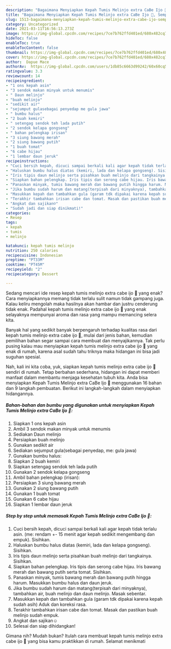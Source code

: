 ```yaml
---
description: "Bagaimana Menyiapkan Kepah Tumis Melinjo extra CaBe Ijo 🐚, Sempurna"
title: "Bagaimana Menyiapkan Kepah Tumis Melinjo extra CaBe Ijo 🐚, Sempurna"
slug: 1513-bagaimana-menyiapkan-kepah-tumis-melinjo-extra-cabe-ijo-sempurna
category: Uncategorized
date: 2021-03-11T16:56:13.273Z
image: https://img-global.cpcdn.com/recipes/7ce7b762ffd401ed/680x482cq70/kepah-tumis-melinjo-extra-cabe-ijo-foto-resep-utama.jpg
hideToc: false
enableToc: true
enableTocContent: false
thumbnail: https://img-global.cpcdn.com/recipes/7ce7b762ffd401ed/680x482cq70/kepah-tumis-melinjo-extra-cabe-ijo-foto-resep-utama.jpg
cover: https://img-global.cpcdn.com/recipes/7ce7b762ffd401ed/680x482cq70/kepah-tumis-melinjo-extra-cabe-ijo-foto-resep-utama.jpg
author:  Dapue Mace
authorAv:  https://img-global.cpcdn.com/users/1db85c6663d99242/60x60cq50/avatar.jpg
ratingvalue: 3.3
reviewcount: 14
recipeingredient:
- "1 ons kepah asin"
- "3 sendok makan minyak untuk menumis"
- " Daun melinjo"
- "buah melinjo"
- "sedikit air"
- "sejumput gulasebagai penyedap me gula jawa"
- " bumbu halus"
- "2 buah kemiri"
- " setengag sendok teh lada putih"
- "2 sendok kelapa gongseng"
- " bahan pelengkap irisan"
- "3 siung bawang merah"
- "2 siung bawang putih"
- "1 buah tomat"
- "6 cabe hijau"
- "1 lembar daun jeruk"
recipeinstructions:
- "Cuci bersih kepah, dicuci sampai berkali kali agar kepah tidak terlalu asin. (me: rendam +- 15 menit agar kepah sedikit mengembang dan empuk). Sisihkan."
- "Haluskan bumbu halus diatas (kemiri, lada dan kelapa gongseng). Sisihkan."
- "Iris tipis daun melinjo serta pisahkan buah melinjo dari tangkainya. Sisihkan."
- "Siapkan bahan pelengkap. Iris tipis dan serong cabe hijau. Iris bawang merah dan bawang putih serta tomat. Sisihkan."
- "Panaskan minyak, tumis bawang merah dan bawang putih hingga harum. Masukkan bumbu halus dan daun jeruk."
- "Jika bumbu sudah harum dan matang(terpisah dari minyaknya), tambahkan air, buah melinjo dan daun melinjo. Masak sebentar."
- "Masukkan kepah dan tambahkan gula (garam tdk dipakai karena kepah sudah asih) Aduk dan koreksi rasa."
- "Terakhir tambahkan irisan cabe dan tomat. Masak dan pastikan buah melinjo sudah empuk."
- "Angkat dan sajikan☺️"
- "Sudah jadi dan siap dinikmati!"
categories:
- Resep
tags:
- kepah
- tumis
- melinjo

katakunci: kepah tumis melinjo 
nutrition: 250 calories
recipecuisine: Indonesian
preptime: "PT33M"
cooktime: "PT45M"
recipeyield: "2"
recipecategory: Dessert

---
```



Sedang mencari ide resep kepah tumis melinjo extra cabe ijo 🐚 yang enak? Cara menyiapkannya memang tidak terlalu sulit namun tidak gampang juga. Kalau keliru mengolah maka hasilnya akan hambar dan justru cenderung tidak enak. Padahal kepah tumis melinjo extra cabe ijo 🐚 yang enak selayaknya mempunyai aroma dan rasa yang mampu memancing selera kita.




Banyak hal yang sedikit banyak berpengaruh terhadap kualitas rasa dari kepah tumis melinjo extra cabe ijo 🐚, mulai dari jenis bahan, kemudian pemilihan bahan segar sampai cara membuat dan menyajikannya. Tak perlu pusing kalau mau menyiapkan kepah tumis melinjo extra cabe ijo 🐚 yang enak di rumah, karena asal sudah tahu triknya maka hidangan ini bisa jadi suguhan spesial.


Nah, kali ini kita coba, yuk, siapkan kepah tumis melinjo extra cabe ijo 🐚 sendiri di rumah. Tetap berbahan sederhana, hidangan ini dapat memberi manfaat dalam membantu menjaga kesehatan tubuh kita. Anda bisa menyiapkan Kepah Tumis Melinjo extra CaBe Ijo 🐚 menggunakan 16 bahan dan 9 langkah pembuatan. Berikut ini langkah-langkah dalam menyiapkan hidangannya.

<!--inarticleads1-->

##### Bahan-bahan dan bumbu yang digunakan untuk menyiapkan Kepah Tumis Melinjo extra CaBe Ijo 🐚:

1. Siapkan 1 ons kepah asin
1. Ambil 3 sendok makan minyak untuk menumis
1. Sediakan  Daun melinjo
1. Persiapkan buah melinjo
1. Gunakan sedikit air
1. Sediakan sejumput gula(sebagai penyedap, me: gula jawa)
1. Gunakan  bumbu halus:
1. Siapkan 2 buah kemiri
1. Siapkan  setengag sendok teh lada putih
1. Gunakan 2 sendok kelapa gongseng
1. Ambil  bahan pelengkap (irisan):
1. Persiapkan 3 siung bawang merah
1. Gunakan 2 siung bawang putih
1. Gunakan 1 buah tomat
1. Gunakan 6 cabe hijau
1. Siapkan 1 lembar daun jeruk




<!--inarticleads2-->

##### Step by step untuk memasak Kepah Tumis Melinjo extra CaBe Ijo 🐚:

1. Cuci bersih kepah, dicuci sampai berkali kali agar kepah tidak terlalu asin. (me: rendam +- 15 menit agar kepah sedikit mengembang dan empuk). Sisihkan.
1. Haluskan bumbu halus diatas (kemiri, lada dan kelapa gongseng). Sisihkan.
1. Iris tipis daun melinjo serta pisahkan buah melinjo dari tangkainya. Sisihkan.
1. Siapkan bahan pelengkap. Iris tipis dan serong cabe hijau. Iris bawang merah dan bawang putih serta tomat. Sisihkan.
1. Panaskan minyak, tumis bawang merah dan bawang putih hingga harum. Masukkan bumbu halus dan daun jeruk.
1. Jika bumbu sudah harum dan matang(terpisah dari minyaknya), tambahkan air, buah melinjo dan daun melinjo. Masak sebentar.
1. Masukkan kepah dan tambahkan gula (garam tdk dipakai karena kepah sudah asih) Aduk dan koreksi rasa.
1. Terakhir tambahkan irisan cabe dan tomat. Masak dan pastikan buah melinjo sudah empuk.
1. Angkat dan sajikan☺️
1. Selesai dan siap dihidangkan!



Gimana nih? Mudah bukan? Itulah cara membuat kepah tumis melinjo extra cabe ijo 🐚 yang bisa kamu praktikkan di rumah. Selamat menikmati
